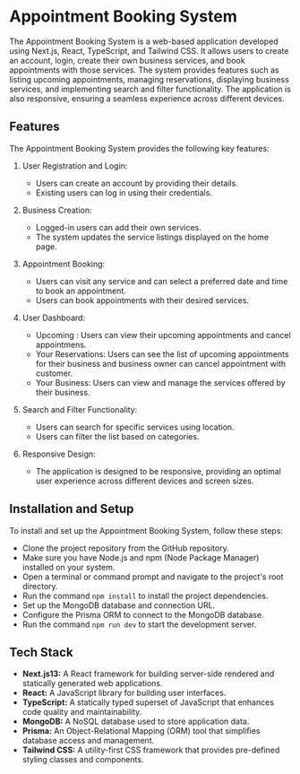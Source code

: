 # Appointment Booking System

The Appointment Booking System is a web-based application developed using Next.js, React, TypeScript, and Tailwind CSS. It allows users to create an account, login, create their own business services, and book appointments with those services. The system provides features such as listing upcoming appointments, managing reservations, displaying business services, and implementing search and filter functionality. The application is also responsive, ensuring a seamless experience across different devices.

## Features

The Appointment Booking System provides the following key features:

1. User Registration and Login:

   - Users can create an account by providing their details.
   - Existing users can log in using their credentials.

2. Business Creation:

   - Logged-in users can add their own services.
   - The system updates the service listings displayed on the home page.

3. Appointment Booking:
   - Users can visit any service and can select a preferred date and time to book an appointment.
   - Users can book appointments with their desired services.
4. User Dashboard:
   - Upcoming : Users can view their upcoming appointments and cancel appointmens.
   - Your Reservations: Users can see the list of upcoming appointments for their business and business owner can cancel appointment with customer.
   - Your Business: Users can view and manage the services offered by their business.
5. Search and Filter Functionality:
   - Users can search for specific services using location.
   - Users can filter the list based on categories.
6. Responsive Design:
   - The application is designed to be responsive, providing an optimal user experience across different devices and screen sizes.

## Installation and Setup

To install and set up the Appointment Booking System, follow these steps:

- Clone the project repository from the GitHub repository.
- Make sure you have Node.js and npm (Node Package Manager) installed on your system.
- Open a terminal or command prompt and navigate to the project's root directory.
- Run the command `npm install` to install the project dependencies.
- Set up the MongoDB database and connection URL.
- Configure the Prisma ORM to connect to the MongoDB database.
- Run the command `npm run dev` to start the development server.

## Tech Stack

- **Next.js13:** A React framework for building server-side rendered and statically generated web applications.
- **React:** A JavaScript library for building user interfaces.
- **TypeScript:** A statically typed superset of JavaScript that enhances code quality and maintainability.
- **MongoDB:** A NoSQL database used to store application data.
- **Prisma:** An Object-Relational Mapping (ORM) tool that simplifies database access and management.
- **Tailwind CSS:** A utility-first CSS framework that provides pre-defined styling classes and components.
